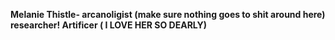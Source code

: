
**Melanie Thistle- arcanoligist (make sure nothing goes to shit around here) researcher! Artificer ( I LOVE HER SO DEARLY)**

